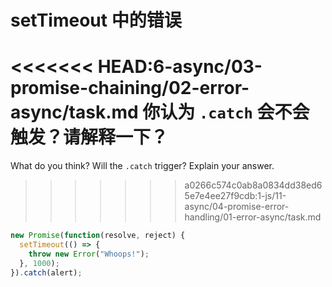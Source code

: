# setTimeout 中的错误

<<<<<<< HEAD:6-async/03-promise-chaining/02-error-async/task.md
你认为 `.catch` 会不会触发？请解释一下？
=======
What do you think? Will the `.catch` trigger? Explain your answer.
>>>>>>> a0266c574c0ab8a0834dd38ed65e7e4ee27f9cdb:1-js/11-async/04-promise-error-handling/01-error-async/task.md

```js
new Promise(function(resolve, reject) {
  setTimeout(() => {
    throw new Error("Whoops!");
  }, 1000);
}).catch(alert);
```
